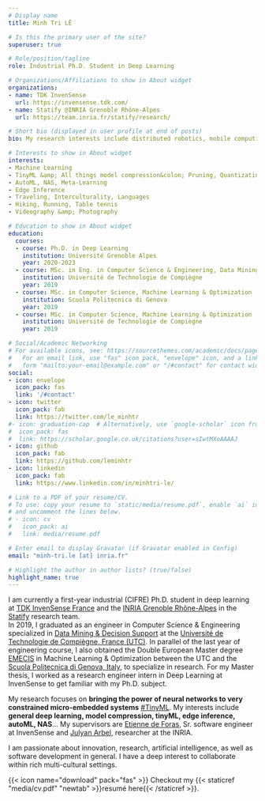 ```yaml
---
# Display name
title: Minh Tri LÊ

# Is this the primary user of the site?
superuser: true

# Role/position/tagline
role: Industrial Ph.D. Student in Deep Learning

# Organizations/Affiliations to show in About widget
organizations:
- name: TDK InvenSense
  url: https://invensense.tdk.com/
- name: Statify @INRIA Grenoble Rhône-Alpes
  url: https://team.inria.fr/statify/research/

# Short bio (displayed in user profile at end of posts)
bio: My research interests include distributed robotics, mobile computing and programmable matter.

# Interests to show in About widget
interests:
- Machine Learning
- TinyML &amp; All things model compression&colon; Pruning, Quantization, Knowledge Distillation...
- AutoML, NAS, Meta-Learning
- Edge Inference
- Traveling, Interculturality, Languages 
- Hiking, Running, Table tennis
- Videography &amp; Photography

# Education to show in About widget
education:
  courses:
  - course: Ph.D. in Deep Learning
    institution: Université Grenoble Alpes
    year: 2020-2023
  - course: MSc. in Eng. in Computer Science & Engineering, Data Mining & Decision Support
    institution: Université de Technologie de Compiègne
    year: 2019
  - course: MSc. in Computer Science, Machine Learning & Optimization
    institution: Scuola Politecnica di Genova
    year: 2019
  - course: MSc. in Computer Science, Machine Learning & Optimization
    institution: Université de Technologie de Compiègne
    year: 2019

# Social/Academic Networking
# For available icons, see: https://sourcethemes.com/academic/docs/page-builder/#icons
#   For an email link, use "fas" icon pack, "envelope" icon, and a link in the
#   form "mailto:your-email@example.com" or "/#contact" for contact widget.
social:
- icon: envelope
  icon_pack: fas
  link: '/#contact'
- icon: twitter
  icon_pack: fab
  link: https://twitter.com/le_minhtr
#- icon: graduation-cap  # Alternatively, use `google-scholar` icon from `ai` icon pack
#  icon_pack: fas
#  link: https://scholar.google.co.uk/citations?user=sIwtMXoAAAAJ
- icon: github
  icon_pack: fab
  link: https://github.com/leminhtr
- icon: linkedin
  icon_pack: fab
  link: https://www.linkedin.com/in/minhtri-le/

# Link to a PDF of your resume/CV.
# To use: copy your resume to `static/media/resume.pdf`, enable `ai` icons in `params.toml`, 
# and uncomment the lines below.
# - icon: cv
#   icon_pack: ai
#   link: media/resume.pdf

# Enter email to display Gravatar (if Gravatar enabled in Config)
email: "minh-tri.le [at] inria.fr"

# Highlight the author in author lists? (true/false)
highlight_name: true
---
```


I am currently a first-year industrial (CIFRE) Ph.D. student in deep learning at [TDK InvenSense France](https://invensense.tdk.com/) and the [INRIA Grenoble Rhône-Alpes](https://www.inria.fr/en/centre-inria-grenoble-rhone-alpes) in the [Statify](https://team.inria.fr/statify/research/) research team.
<br>
In 2019, I graduated as an engineer in Computer Science &amp; Engineering specialized in [Data Mining &amp; Decision Support](https://www.utc.fr/en/courses-and-training/the-utc-engineering-diploma/computer-sciences-and-engineering-gi/specialty-decision-data-mining-gi-fdd.html) at the [Université de Technologie de Compiègne, France (UTC)](https://www.utc.fr/en.html). In parallel of the last year of engineering course, I also obtained the Double European Master degree [EMECIS](http://emecis.eu/en/) in Machine Learning &amp; Optimization between the UTC and the [Scuola Politecnica di Genova, Italy](https://scuolapolitecnica.unige.it/), to specialize in research. For my Master thesis, I worked as a research engineer intern in Deep Learning at InvenSense to get familiar with my Ph.D. subject. 

My research focuses on **bringing the power of neural networks to very constrained micro-embedded systems** [#TinyML](). My interests include **general deep learning, model compression, tinyML, edge inference, autoML, NAS**...
My supervisors are [Etienne de Foras](http://edeforas.free.fr/), Sr. software engineer at InvenSense and [Julyan Arbel](https://www.julyanarbel.com/), researcher at the INRIA.

I am passionate about innovation, research, artificial intelligence, as well as software development in general. I have a deep interest to collaborate within rich multi-cultural settings.


{{< icon name="download" pack="fas" >}} Checkout my {{< staticref "media/cv.pdf" "newtab" >}}resumé here{{< /staticref >}}.
